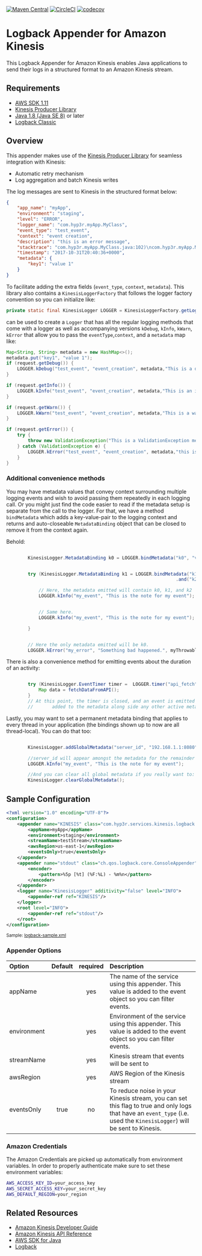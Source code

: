 [![Maven Central](https://img.shields.io/maven-central/v/com.hyp3r/kinesis-logback-appender.svg)](http://search.maven.org/#search%7Cgav%7C1%7Cg%3A%22com.hyp3r%22%20AND%20a%3A%22kinesis-logback-appender%22)
[![CircleCI](https://circleci.com/gh/hyp3rventures/kinesis-logback-appender.svg?style=shield&circle-token=:circle-token)](https://circleci.com/gh/hyp3rventures/kinesis-logback-appender)
[![codecov](https://codecov.io/gh/hyp3rventures/kinesis-logback-appender/branch/master/graph/badge.svg)](https://codecov.io/gh/hyp3rventures/kinesis-logback-appender)

# Logback Appender for Amazon Kinesis
This Logback Appender for Amazon Kinesis enables Java applications to send their logs in a structured format to an Amazon Kinesis stream. 

## Requirements
* [AWS SDK 1.11](https://mvnrepository.com/artifact/com.amazonaws/aws-java-sdk/1.11.221)
* [Kinesis Producer Library](https://mvnrepository.com/artifact/com.amazonaws/amazon-kinesis-producer/0.12.5)
* [Java 1.8 (Java SE 8)](http://www.oracle.com/technetwork/java/javase/documentation/jdk8-doc-downloads-2133158.html) or later
* [Logback Classic](https://mvnrepository.com/artifact/ch.qos.logback/logback-classic/1.2.3)

## Overview
This appender makes use of the [Kinesis Producer Library](http://docs.aws.amazon.com/streams/latest/dev/developing-producers-with-kpl.html) for seamless integration with Kinesis:
* Automatic retry mechanism
* Log aggregation and batch Kinesis writes

The log messages are sent to Kinesis in the structured format below:
```json
{
    "app_name": "myApp",
    "environment": "staging",
    "level": "ERROR",
    "logger_name": "com.hyp3r.myApp.MyClass",
    "event_type": "test_event",
    "context": "event creation",
    "description": "this is an error message",
    "stacktrace": "com.hyp3r.myApp.MyClass.java:102)\ncom.hyp3r.myApp.MyClass.java:72)\n",
    "timestamp": "2017-10-31T20:40:36+0000",
    "metadata": {
        "key1": "value 1"
    }
}
```

To facilitate adding the extra fields (`event_type`, `context`, `metadata`). This library also contains a 
`KinesisLoggerFactory` that follows the logger factory convention so you can initialize like:
```java
private static final KinesisLogger LOGGER = KinesisLoggerFactory.getLogger(MyClass.class);
``` 
can be used to create a `Logger` that has all the regular logging methods that come with a logger as well as 
accompanying versions `kDebug`, `kInfo`, `kWarn`, `kError` that allow you to pass the `eventType`,`context`, and 
a `metadata` map like:
```java
Map<String, String> metadata = new HashMap<>();
metadata.put("key1", "value 1");
if (request.getDebug()) {
    LOGGER.kDebug("test_event", "event_creation", metadata,"This is a debug message");
}

if (request.getInfo()) {
    LOGGER.kInfo("test_event", "event_creation", metadata,"This is an info message");
}

if (request.getWarn()) {
    LOGGER.kWarn("test_event", "event_creation", metadata,"This is a warn message");
}

if (request.getError()) {
    try {
        throw new ValidationException("This is a ValidationException message");
    } catch (ValidationException e) {
        LOGGER.kError("test_event", "event_creation", metadata,"this is an error message", e);
    }
}
```

### Additional convenience methods

You may have metadata values that convey context surrounding multiple logging events and wish to avoid passing them
repeatedly in each logging call.  Or you might just find the code easier to read if the metadata setup is separate
from the call to the logger.  For that, we have a method `bindMetadata` which adds a key-value-pair to the logging
context and returns and auto-closeable `MetadataBinding` object that can be closed to remove it from the context again.

Behold:
```java

        KinesisLogger.MetadataBinding k0 = LOGGER.bindMetadata("k0", "v0");


        try (KinesisLogger.MetadataBinding k1 = LOGGER.bindMetadata("k1", "v1")
                                                               .and("k2", "v2")) {

            // Here, the metadata emitted will contain k0, k1, and k2
            LOGGER.kInfo("my_event", "This is the note for my event");


            // Same here.
            LOGGER.kInfo("my_event", "This is the note for my event");

        }


        // Here the only metadata emitted will be k0.
        LOGGER.kError("my_error", "Something bad happened.", myThrowable);

```

There is also a convenience method for emitting events about the duration of an activity:

```java

        try (KinesisLogger.EventTimer timer =  LOGGER.timer("api_fetch")) {
            Map data = fetchDataFromAPI();
        }
        // At this point, the timer is closed, and an event is emitted of type "api_fetch", with a key "took_millis
        //       added to the metadata along side any other active metadata bindings.

```


Lastly, you may want to set a permanent metadata binding that applies to every thread in your application (the bindings
shown up to now are all thread-local).  You can do that too:

```java

        KinesisLogger.addGlobalMetadata("server_id", "192.168.1.1:8080");

        //server_id will appear amongst the metadata for the remainder of the application's lifetime.
        LOGGER.kInfo("my_event", "This is the note for my event");

        //And you can clear all global metadata if you really want to:
        KinesisLogger.clearGlobalMetadata();

```

## Sample Configuration
```xml
<?xml version="1.0" encoding="UTF-8"?>
<configuration>
    <appender name="KINESIS" class="com.hyp3r.services.kinesis.logback.KinesisAppender">
        <appName>myApp</appName>
        <environment>staging</environment>
        <streamName>testStream</streamName>
        <awsRegion>us-east-1</awsRegion>
        <eventsOnly>true</eventsOnly>
    </appender>
    <appender name="stdout" class="ch.qos.logback.core.ConsoleAppender">
        <encoder>
            <pattern>%5p [%t] (%F:%L) - %m%n</pattern>
        </encoder>
    </appender>
    <logger name="KinesisLogger" additivity="false" level="INFO">
        <appender-ref ref="KINESIS"/>
    </logger>
    <root level="INFO">
        <appender-ref ref="stdout"/>
    </root>
</configuration>
``` 
<sub>Sample: [logback-sample.xml](src/main/resources/logback-sample.xml)</sub>

### Appender Options
| **Option** | **Default** | **required** | **Description**
|:-----------|:-----------:|:------------:|:---------------
|  appName   |             |      yes     | The name of the service using this appender. This value is added to the event object so you can filter events. 
| environment|             |      yes     | Environment of the service using this appender. This value is added to the event object so you can filter events.
| streamName |             |      yes     | Kinesis stream that events will be sent to
|  awsRegion |             |      yes     | AWS Region of the Kinesis stream
| eventsOnly |     true    |      no      | To reduce noise in your Kinesis stream, you can set this flag to true and only logs that have an `event_type` (i.e. used the `KinesisLogger`) will be sent to Kinesis.

### Amazon Credentials
The Amazon Credentials are picked up automatically from environment variables. In order to properly authenticate make sure to set these environment variables:
```bash
AWS_ACCESS_KEY_ID=your_access_key
AWS_SECRET_ACCESS_KEY=your_secret_key
AWS_DEFAULT_REGION=your_region
``` 

## Related Resources
* [Amazon Kinesis Developer Guide](http://docs.aws.amazon.com/kinesis/latest/dev/introduction.html)  
* [Amazon Kinesis API Reference](http://docs.aws.amazon.com/kinesis/latest/APIReference/Welcome.html)
* [AWS SDK for Java](http://aws.amazon.com/sdkforjava)
* [Logback](https://logback.qos.ch/)